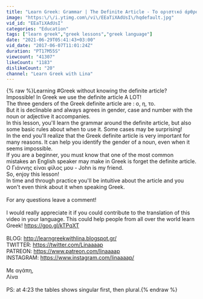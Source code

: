 ```yaml
---
title: "Learn Greek: Grammar | The Definite Article - To οριστικό άρθρο ( ο, η, το)"
image: "https:\/\/i.ytimg.com\/vi\/EEaTiXAdUsI\/hqdefault.jpg"
vid_id: "EEaTiXAdUsI"
categories: "Education"
tags: ["learn greek","greek lessons","greek language"]
date: "2021-06-29T05:41:43+03:00"
vid_date: "2017-06-07T11:01:24Z"
duration: "PT17M55S"
viewcount: "41307"
likeCount: "1183"
dislikeCount: "20"
channel: "Learn Greek with Lina"
---
```

{% raw %}Learning #Greek without knowing the definite article? Impossible! In Greek we use the definite article A LOT!<br />The three genders of the Greek definite article are : ο, η, το. <br />But it is declinable and always agrees in gender, case and number with the noun or adjective it accompanies.<br />In this lesson, you'll learn the grammar around the definite article, but also some basic rules about when to use it. Some cases may be surprising!<br />In the end you'll realize that the Greek definite article is very important for many reasons. It can help you identify the gender of a noun, even when it seems impossible. <br />If you are a beginner, you must know that one of the most common mistakes an English speaker may make in Greek is forget the definite article. <br />O Γιάννης είναι φίλος μου - John is my friend.<br />So, enjoy this lesson!<br />In time and through practice you'll be intuitive about the article and you won't even think about it when speaking Greek.<br /><br />For any questions leave a comment!<br /><br /> I would really appreciate it if you could contribute to the translation of this video in your language. This could help people from all over the world learn Greek! <a rel="nofollow" target="blank" href="https://goo.gl/kTPqXT">https://goo.gl/kTPqXT</a><br /><br />BLOG: <a rel="nofollow" target="blank" href="http://learngreekwithlina.blogspot.gr/">http://learngreekwithlina.blogspot.gr/</a><br />TWITTER: <a rel="nofollow" target="blank" href="https://twitter.com/Linaaaap">https://twitter.com/Linaaaap</a><br />PATREON: <a rel="nofollow" target="blank" href="https://www.patreon.com/linaaaap">https://www.patreon.com/linaaaap</a><br />INSTAGRAM: <a rel="nofollow" target="blank" href="https://www.instagram.com/linaaaap/">https://www.instagram.com/linaaaap/</a><br /><br />Με αγάπη,<br />Λίνα<br /><br />PS: at 4:23 the tables shows singular first, then plural.{% endraw %}
